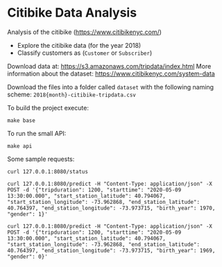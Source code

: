 # Citibike Data Analysis

Analysis of the citibike (https://www.citibikenyc.com/)

* Explore the citibike data (for the year 2018)
* Classify customers as (`Customer` or `Subscriber`)


Download data at: https://s3.amazonaws.com/tripdata/index.html
More information about the dataset: https://www.citibikenyc.com/system-data

Download the files into a folder called `dataset` with the following naming scheme: `2018{month}-citibike-tripdata.csv`

To build the project execute:
```console
make base
```

To run the small API:
```console
make api
```

Some sample requests:
```console
curl 127.0.0.1:8080/status

curl 127.0.0.1:8080/predict -H "Content-Type: application/json" -X POST -d '{"tripduration": 1200, "starttime": "2020-05-09 13:30:00.000", "start_station_latitude": 40.794067, "start_station_longitude": -73.962868, "end_station_latitude": 40.764397, "end_station_longitude": -73.973715, "birth_year": 1970, "gender": 1}'

curl 127.0.0.1:8080/predict -H "Content-Type: application/json" -X POST -d '{"tripduration": 1200, "starttime": "2020-05-09 13:30:00.000", "start_station_latitude": 40.794067, "start_station_longitude": -73.962868, "end_station_latitude": 40.764397, "end_station_longitude": -73.973715, "birth_year": 1969, "gender": 0}'
```